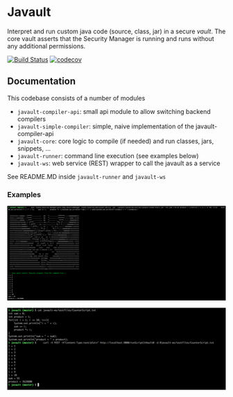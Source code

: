 # Javault

Interpret and run custom java code (source, class, jar) in a secure _vault_. The core vault asserts that 
the Security Manager is running and runs without any additional permissions.

[![Build Status](https://travis-ci.org/dvekeman/javault.svg?branch=master)](https://travis-ci.org/dvekeman/javault)
[![codecov](https://codecov.io/gh/dvekeman/javault/branch/master/graph/badge.svg)](https://codecov.io/gh/dvekeman/javault)

## Documentation

This codebase consists of a number of modules

- ```javault-compiler-api```: small api module to allow switching backend compilers
- ```javault-simple-compiler```: simple, naive implementation of the javault-compiler-api
- ```javault-core```: core logic to compile (if needed) and run classes, jars, snippets, ...
- ```javault-runner```: command line execution (see examples below)
- ```javault-ws```: web service (REST) wrapper to call the javault as a service

See README.MD inside ```javault-runner``` and ```javault-ws```

### Examples

![Alt text](https://github.com/dvekeman/javault/blob/master/doc/img/javault-runner-example1.png "Command line usage (javault-runner)")

![Alt text](https://github.com/dvekeman/javault/blob/master/doc/img/javault-ws-example1.png "Web Service usage (javault-ws)")
